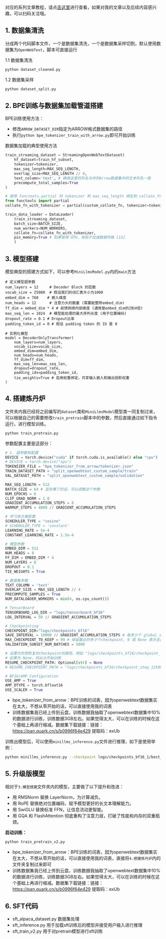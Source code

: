 
对应的系列文章教程，请点[击这里](https://mp.weixin.qq.com/mp/appmsgalbum?__biz=Mzk3NTA5NzEyNw==&action=getalbum&album_id=4000680701623418884&subscene=159&subscene=&scenenote=https%3A%2F%2Fmp.weixin.qq.com%2Fs%2FkgWCru0daBA9q5lLkmtMWw&nolastread=1#wechat_redirect)进行查看，如果对我的文章以及后续内容感兴趣，可以扫码关注哦。

## 1. 数据集清洗

分成两个代码脚本文件，一个是数据集清洗，一个是数据集采样切割，默认使用数据集为`OpenWebText`，脚本可直接运行

1.1 数据集清洗

```bash
python dataset_cleaned.py
```

1.2 数据集采样

```bash
python dataset_split.py
```

## 2. BPE训练与数据集加载管道搭建

BPE训练使用方法：

- 修改`ARROW_DATASET_DIR`指定为ARROW格式数据集的路径
- 执行`python bpe_tokenizer_train_with_arrow.py`即可开始训练

数据集加载的典型使用方法

```py
train_streaming_dataset = StreamingOpenWebTextDataset(
    hf_dataset=train_hf_subset,
    tokenizer=tokenizer,
    max_seq_length=MAX_SEQ_LENGTH,
    overlap_size=MAX_SEQ_LENGTH // 4,
    text_column='text', # 确保这里的列名与你的Arrow数据集中的文本列名一致
    precompute_total_samples=True
)

# 使用 functools.partial 将 tokenizer 和 max_seq_length 绑定到 collate_fn
from functools import partial
collate_fn_with_tokenizer = partial(custom_collate_fn, tokenizer=tokenizer, max_seq_length=MAX_SEQ_LENGTH)

train_data_loader = DataLoader(
    train_streaming_dataset,
    batch_size=BATCH_SIZE,
    num_workers=NUM_WORKERS,
    collate_fn=collate_fn_with_tokenizer,
    pin_memory=True # 如果使用 GPU，有助于加速数据传输 [13]
    )
```

## 3. 模型搭建

模型典型的搭建方式如下，可以参考`MiniLlmsModel.py`内的`main`方法

```
# 定义模型超参数
num_layers = 12     # Decoder Block 的层数
vocab_size = 25000  # 假设我们的词汇表大小为1000
embed_dim = 768    # 嵌入维度
num_heads = 12      # 注意力头的数量 (需要能整除embed_dim)
ff_dim = embed_dim * 4 # 前馈网络内部维度 (通常是embed_dim的2到4倍)
max_seq_len = 1024  # 模型能处理的最大序列长度 (用于位置编码)
dropout_rate = 0.1 # Dropout比率
padding_token_id = 0 # 假设 padding token 的 ID 是 0

# 实例化模型
model = DecoderOnlyTransformer(
    num_layers=num_layers,
    vocab_size=vocab_size,
    embed_dim=embed_dim,
    num_heads=num_heads,
    ff_dim=ff_dim,
    max_seq_len=max_seq_len,
    dropout=dropout_rate,
    padding_idx=padding_token_id,
    tie_weights=True # 启用权重绑定，共享输入嵌入和输出投影权重
)
```

## 4. 搭建炼丹炉

文件夹内我已经将之前编写的`dataset`类和`MiniLlmsModel`模型类一同复制过来，可以根据自己的需要修改`train_pretrain`脚本中的参数，然后直接通过如下指令运行，进行模型训练。

```sh
python train_pretrain.py
```

参数配置主要是这部分：

```python
# 1. 超参数和配置
DEVICE = torch.device("cuda" if torch.cuda.is_available() else "cpu")
# DEVICE = torch.device("xpu")
TOKENIZER_FILE = "bpe_tokenizer_from_arrow/tokenizer.json"
TRAIN_DATASET_PATH = "split_openwebtext_custom_sample/train"
VAL_DATASET_PATH = "split_openwebtext_custom_sample/validation"

MAX_SEQ_LENGTH = 512
BATCH_SIZE = 64 # 显存爆了的话，可以调整这个参数
NUM_EPOCHS = 6
CLIP_GRAD_NORM = 1.0
GRADIENT_ACCUMULATION_STEPS = 8
WARMUP_STEPS = 4000 // GRADIENT_ACCUMULATION_STEPS

# 学习率方案配置
SCHEDULER_TYPE = "cosine"
# SCHEDULER_TYPE = 'constant'
LEARNING_RATE = 5e-4
CONSTANT_LEARNING_RATE = 1.5e-4

# 模型参数
EMBED_DIM = 512
NUM_HEADS = 8
FF_DIM = EMBED_DIM * 4
NUM_LAYERS = 8
DROPOUT = 0.1
TIE_WEIGHTS = True

# 数据集参数
TEXT_COLUMN = 'text'
OVERLAP_SIZE = MAX_SEQ_LENGTH // 4
PRECOMPUTE_SAMPLES = True
NUM_DATALOADER_WORKERS = min(4, os.cpu_count())

# TensorBoard
TENSORBOARD_LOG_DIR = "logs/tensorboard_bf16"
LOG_INTERVAL = 50 // GRADIENT_ACCUMULATION_STEPS

# Checkpointing
CHECKPOINT_DIR="logs/checkpoints_bf16"
SAVE_INTERVAL = 10000 // GRADIENT_ACCUMULATION_STEPS # 每多少个 global_step 保存一次
MAX_CHECKPOINT_TO_KEEP = 99 # 保留最近的多少个checkpoint, 0 或 None 表示全部保留
VALIDATION_SUBSET_NUM_BATCHES = 5000

# 设置为你想恢复的checkpoint的路径，例如 "logs/checkpoints_bf16/checkpoint_step_1000.pt"
# 如果为 None，则从头开始训练
RESUME_CHECKPOINT_PATH: Optional[str] = None
# RESUME_CHECKPOINT_PATH = "logs/checkpoints_bf16/checkpoint_step_12500.pt"

# BF16/AMP Configuration
USE_AMP = True
AMP_DTYPE = torch.bfloat16
USE_SCALER = True
```

- bpe_tokenizer_from_arrow：BPE训练的词表，因为openwebtext数据集实在太大，不想从零开始的话，可以直接使用我的词表
- 训练数据集我已经上传到云盘，训练数据我抽取了openwebtext数据集中10%的数据进行训练，训练数据3GB左右。如果觉得太大，可以在训练的时候在这个基础上再进行缩减。数据集下载链接：链接：https://pan.quark.cn/s/b0996f64e429 提取码：exUb

训练出模型后，可以使用`minillms_inference.py`文件进行推理，如下是使用举例：

```bash
python minillms_inference.py --checkpoint logs/checkpoints_bf16_1/best_model.pt  --max-new-tokens 500 --prompt "machine learning "
```

## 5. 升级版模型

相对于`3.模型搭建`文件夹内的模型，主要做了以下提升和改进：

- 用 RMSNorm 替换 LayerNorm，为计算减负。
- 用 RoPE 替换绝对位置编码，赋予模型更好的长文本理解能力。
- 用 SwiGLU 替换标准 FFN，让信息流动更智能。
- 用 GQA 和 FlashAttention 彻底重构了注意力层，打破了性能和内存的双重瓶颈。

**启动训练：**

```sh
python train_pretrain_v2.py
```

- bpe_tokenizer_from_arrow：BPE训练的词表，因为openwebtext数据集实在太大，不想从零开始的话，可以直接使用我的词表，直接将`4.搭建炼丹炉`内的文件夹复制过来即可
- 训练数据集我已经上传到云盘，训练数据我抽取了openwebtext数据集中10%的数据进行训练，训练数据3GB左右。如果觉得太大，可以在训练的时候在这个基础上再进行缩减。数据集下载链接：链接：https://pan.quark.cn/s/b0996f64e429 提取码：exUb

## 6. SFT代码

- sft_alpaca_dataset.py 数据集处理
- sft_inference.py 用于加载sft训练后的模型并接受用户输入进行推理
- sft_train_v2.py 用于对pretrain模型进行sft训练
